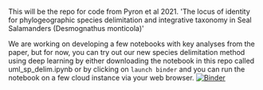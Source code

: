 This will be the repo for code from Pyron et al 2021. 'The locus of identity for phylogeographic species delimitation and integrative taxonomy in Seal Salamanders (Desmognathus monticola)'

We are working on developing a few notebooks with key analyses from the paper, but for now, you can try out our new species delimitation method using deep learning by either downloading the notebook in this repo called uml_sp_delim.ipynb or by clicking on `launch binder` and you can run the notebook on a few cloud instance via your web browser. [![Binder](https://mybinder.org/badge_logo.svg)](https://mybinder.org/v2/gh/kyleaoconnell22/Pyron_et_al_UML_sp_delim/main?labpath=uml_sp_delim.ipynb)
